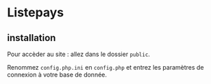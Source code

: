 # Listepays

## installation

Pour accèder au site : allez dans le dossier `public`.

Renommez `config.php.ini` en `config.php` et entrez les paramètres de connexion à votre base de donnée.

